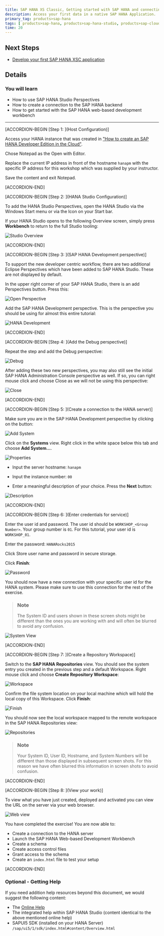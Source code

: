 ```yaml
---
title: SAP HANA XS Classic, Getting started with SAP HANA and connecting the Web Workbench
description: Access your first data in a native SAP HANA Application.
primary_tag: products>sap-hana
tags: [ products>sap-hana, products>sap-hana-studio, products>sap-cloud-platform, topic>sql, topic>big-data, tutorial>beginner]
time: 20
---
```


## Next Steps
- [Develop your first SAP HANA XSC application](https://www.sap.com/developer/tutorials/hana-web-development-workbench.html)


## Details
### You will learn  
  - How to use SAP HANA Studio Perspectives
  - How to create a connection to the SAP HANA backend
  - How to get started with the SAP HANA web-based development workbench

---

[ACCORDION-BEGIN [Step 1: ](Host Configuration)]


Access your HANA instance that was created in ["How to create an SAP HANA Developer Edition in the Cloud"](https://www.sap.com/developer/tutorials/hana-setup-cloud.html).

Chose Notepad as the Open with Editor.

Replace the current IP address in front of the hostname `hanapm` with the specific IP address for this workshop which was supplied by your instructor.

Save the content and exit Notepad.


[ACCORDION-END]

[ACCORDION-BEGIN [Step 2: ](HANA Studio Configuration)]

To add the HANA Studio Perspectives, open the HANA Studio via the Windows Start menu or via the Icon on your Start bar.

If your HANA Studio opens to the following Overview screen, simply press **Workbench** to return to the full Studio tooling:

![Studio Overview](https://raw.githubusercontent.com/SAPDocuments/Tutorials/master/tutorials/hana-configure/4.png)


[ACCORDION-END]

[ACCORDION-BEGIN [Step 3: ](SAP HANA Development perspective)]

To support the new developer centric workflow, there are two additional Eclipse Perspectives which have been added to SAP HANA Studio. These are not displayed by default.

In the upper right corner of your SAP HANA Studio, there is an add Perspectives button. Press this:

![Open Perspective](https://raw.githubusercontent.com/SAPDocuments/Tutorials/master/tutorials/hana-configure/5.png)

Add the SAP HANA Development perspective. This is the perspective you should be using for almost this entire tutorial:

![HANA Development](https://raw.githubusercontent.com/SAPDocuments/Tutorials/master/tutorials/hana-configure/6.png)


[ACCORDION-END]

[ACCORDION-BEGIN [Step 4: ](Add the Debug perspective)]

Repeat the step and add the Debug perspective:

![Debug](https://raw.githubusercontent.com/SAPDocuments/Tutorials/master/tutorials/hana-configure/7.png)

After adding these two new perspectives, you may also still see the initial SAP HANA Administration Console perspective as well. If so, you can right mouse click and choose Close as we will not be using this perspective:

![Close](https://raw.githubusercontent.com/SAPDocuments/Tutorials/master/tutorials/hana-configure/8.png)


[ACCORDION-END]

[ACCORDION-BEGIN [Step 5: ](Create a connection to the HANA server)]

Make sure you are in the SAP HANA Development perspective by clicking on the button:

![Add System](https://raw.githubusercontent.com/SAPDocuments/Tutorials/master/tutorials/hana-configure/9.png)

Click on the **Systems** view.  Right click in the white space below this tab and choose **Add System...**.

![Properties](https://raw.githubusercontent.com/SAPDocuments/Tutorials/master/tutorials/hana-configure/10.png)

- Input the server hostname: `hanapm`

- Input the instance number: `00`

- Enter a meaningful description of your choice. Press the **Next** button:

![Description](https://raw.githubusercontent.com/SAPDocuments/Tutorials/master/tutorials/hana-configure/11.png)


[ACCORDION-END]

[ACCORDION-BEGIN [Step 6: ](Enter credentials for service)]

Enter the user id and password. The user id should be `WORKSHOP_<Group Number>`. Your group number is `01`. For this tutorial, your user id is `WORKSHOP_01`.

Enter the password: `HANARocks2015`

Click Store user name and password in secure storage.

Click **Finish**:

![Password](https://raw.githubusercontent.com/SAPDocuments/Tutorials/master/tutorials/hana-configure/12.png)

You should now have a new connection with your specific user id for the HANA system. Please make sure to use this connection for the rest of the exercise.

> ### Note
>The System ID and users shown in these screen shots might be different than the ones you are working with and will often be blurred to avoid any confusion.

![System View](https://raw.githubusercontent.com/SAPDocuments/Tutorials/master/tutorials/hana-configure/13.png)


[ACCORDION-END]

[ACCORDION-BEGIN [Step 7: ](Create a Repository Workspace)]


Switch to the **SAP HANA Repositories** view. You should see the system entry you created in the previous step and a default Workspace. Right mouse click and choose **Create Repository Workspace**:

![Workspace](https://raw.githubusercontent.com/SAPDocuments/Tutorials/master/tutorials/hana-configure/14.png)

Confirm the file system location on your local machine which will hold the local copy of this Workspace. Click **Finish**:

![Finish](https://raw.githubusercontent.com/SAPDocuments/Tutorials/master/tutorials/hana-configure/15.png)

You should now see the local workspace mapped to the remote workspace in the SAP HANA Repositories view:

![Repositories](https://raw.githubusercontent.com/SAPDocuments/Tutorials/master/tutorials/hana-configure/16.png)

> ### Note
>Your System ID, User ID, Hostname, and System Numbers will be different than those displayed in subsequent screen shots. For this reason we have often blurred this information in screen shots to avoid confusion.


[ACCORDION-END]

[ACCORDION-BEGIN [Step 8: ](View your work)]

To view what you have just created, deployed and activated you can view the URL on the server via your web browser.


![Web view](https://raw.githubusercontent.com/SAPDocuments/Tutorials/master/tutorials/hana-configure/39.png)

You have completed the exercise! You are now able to:
- Create a connection to the HANA server
- Launch the SAP HANA Web-based Development Workbench
- Create a schema
- Create access control files
- Grant access to the schema
- Create an `index.html` file to test your setup


[ACCORDION-END]


### Optional - Getting Help
If you need addition help resources beyond this document, we would suggest the following content:

* The [Online Help](https://help.sap.com/hana/SAP_HANA_Developer_Guide_en.pdf)
* The integrated help within SAP HANA Studio (content identical to the above mentioned online help)
* SAPUI5 SDK (installed on your HANA Server) `/sap/ui5/1/sdk/index.html#content/Overview.html`
